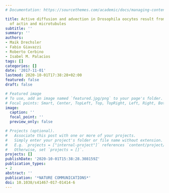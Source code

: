 ```yaml
---
# Documentation: https://sourcethemes.com/academic/docs/managing-content/

title: Active diffusion and advection in Drosophila oocytes result from the interplay
  of actin and microtubules
subtitle: ''
summary: ''
authors:
- Maik Drechsler
- Fabio Giavazzi
- Roberto Cerbino
- Isabel M. Palacios
tags: []
categories: []
date: '2017-11-01'
lastmod: 2020-10-01T17:38:28+02:00
featured: false
draft: false

# Featured image
# To use, add an image named `featured.jpg/png` to your page's folder.
# Focal points: Smart, Center, TopLeft, Top, TopRight, Left, Right, BottomLeft, Bottom, BottomRight.
image:
  caption: ''
  focal_point: ''
  preview_only: false

# Projects (optional).
#   Associate this post with one or more of your projects.
#   Simply enter your project's folder or file name without extension.
#   E.g. `projects = ["internal-project"]` references `content/project/deep-learning/index.md`.
#   Otherwise, set `projects = []`.
projects: []
publishDate: '2020-10-01T15:38:28.308159Z'
publication_types:
- 2
abstract: ''
publication: '*NATURE COMMUNICATIONS*'
doi: 10.1038/s41467-017-01414-6
---
```

